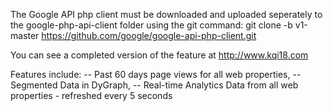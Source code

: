 The Google API php client must be downloaded and uploaded seperately to the google-php-api-client folder using the git command:
git clone -b v1-master https://github.com/google/google-api-php-client.git

You can see a completed version of the feature at http://www.kqi18.com

Features include:
 -- Past 60 days page views for all web properties,
 -- Segmented Data in DyGraph,
 -- Real-time Analytics Data from all web properties - refreshed every 5 seconds
 

